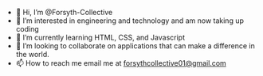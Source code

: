 - 👋 Hi, I’m @Forsyth-Collective
- 👀 I’m interested in engineering and technology and am now taking up coding
- 🌱 I’m currently learning HTML, CSS, and Javascript
- 💞️ I’m looking to collaborate on applications that can make a difference in the world. 
- 📫 How to reach me email me at forsythcollective01@gmail.com

<!---
Forsyth-Collective/Forsyth-Collective is a ✨ special ✨ repository because its `README.md` (this file) appears on your GitHub profile.
You can click the Preview link to take a look at your changes.
--->
